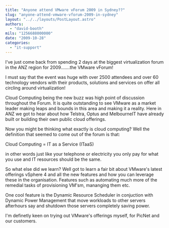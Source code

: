 ```yaml
---
title: "Anyone attend VMware vForum 2009 in Sydney??"
slug: "anyone-attend-vmware-vforum-2009-in-sydney"
layout: "../../layouts/PostLayout.astro"
authors: 
  - "david-booth"
mils: "1256688000000"
date: "2009-10-28"
categories: 
  - "it-support"
---
```


I've just come back from spending 2 days at the biggest virtualization forum in the ANZ region for 2009.......the VMware vForum!

I must say that the event was huge with over 2500 attendees and over 60 technology vendors with their products, solutions and services on offer all circling around virtualization!

Cloud Computing being the new buzz was high point of discussion throughout the Forum. It is quite outstanding to see VMware as a market leader making leaps and bounds in this area and making it a reality. Here in ANZ we got to hear about how Telstra, Optus and MelbourneIT have already built or building their own public cloud offerings.

Now you might be thinking what exactly is cloud computing? Well the definition that seemed to come out of the forum is that:

Cloud Computing = IT as a Service (ITaaS)

in other words just like your telephone or electricity you only pay for what you use and IT resources should be the same.

So what else did we learn? Well got to learn a fair bit about VMware's latest offerings vSphere 4 and all the new features and how you can leverage these in the organisation. Features such as automating much more of the remedial tasks of provisioning VM'sm, mananging them etc.

One cool feature is the Dynamic Resource Scheduler in conjuction with Dynamic Power Management that move workloads to other servers afterhours say and shutdown those servers completely saving power.

I'm definetly keen on trying out VMware's offerings myself, for PicNet and our customers.

